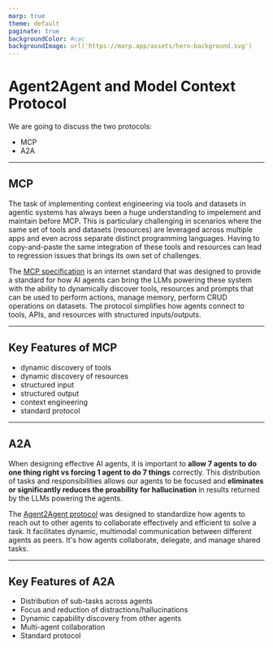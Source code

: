 ```yaml
---
marp: true
theme: default
paginate: true
backgroundColor: #cac
backgroundImage: url('https://marp.app/assets/hero-background.svg')
---
```



# Agent2Agent and Model Context Protocol

We are going to discuss the two protocols:
* MCP
* A2A

---

## MCP
The task of implementing context engineering via tools and datasets in agentic systems has always been a huge understanding to impelement and maintain before MCP. This is particulary challenging in scenarios where the same set of tools and datasets (resources) are leveraged across multiple apps and even across separate distinct programming languages. Having to copy-and-paste the same integration of these tools and resources can lead to regression issues that brings its own set of challenges.

The [MCP specification](https://modelcontextprotocol.io/specification/2025-06-18) is an internet standard that was designed to provide a standard for how AI agents can bring the LLMs powering these system with the ability to dynamically discover tools, resources and prompts that can be used to perform actions, manage memory, perform CRUD operations on datasets. The protocol simplifies how agents connect to tools, APIs, and resources with structured inputs/outputs.

---

## Key Features of MCP
* dynamic discovery of tools
* dynamic discovery of resources
* structured input
* structured output
* context engineering 
* standard protocol

---

## A2A
When designing effective AI agents, it is important to **allow 7 agents to do one thing right vs forcing 1 agent to do 7 things** correctly. 
This distribution of tasks and responsibilities allows our agents to be focused and **eliminates or significantly reduces the proability for hallucination** in results returned by the LLMs powering the agents.


The [Agent2Agent protocol](https://a2a-protocol.org/latest/) was designed to standardize how agents to reach out to other agents to collaborate effectively and efficient to solve a task. It facilitates dynamic, multimodal communication between different agents as peers. It's how agents collaborate, delegate, and manage shared tasks.

---

## Key Features of A2A

* Distribution of sub-tasks across agents
* Focus and reduction of distractions/hallucinations
* Dynamic capability discovery from other agents
* Multi-agent collaboration
* Standard protocol